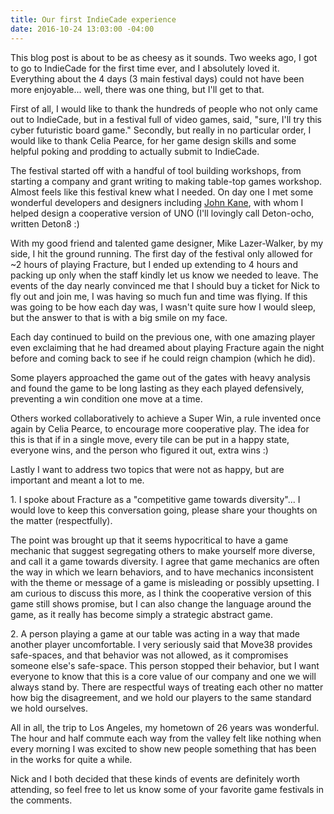 ```yaml
---
title: Our first IndieCade experience
date: 2016-10-24 13:03:00 -04:00
---
```


This blog post is about to be as cheesy as it sounds. Two weeks ago, I got to go to IndieCade for the first time ever, and I absolutely loved it. Everything about the 4 days (3 main festival days) could not have been more enjoyable... well, there was one thing, but I'll get to that.

First of all, I would like to thank the hundreds of people who not only came out to IndieCade, but in a festival full of video games, said, "sure, I'll try this cyber futuristic board game." Secondly, but really in no particular order, I would like to thank Celia Pearce, for her game design skills and some helpful poking and prodding to actually submit to IndieCade.

The festival started off with a handful of tool building workshops, from starting a company and grant writing to making table-top games workshop. Almost feels like this festival knew what I needed. On day one I met some wonderful developers and designers including [John Kane](https://twitter.com/gritfish), with whom I helped design a cooperative version of UNO (I'll lovingly call Deton-ocho, written Deton8 :)

With my good friend and talented game designer, Mike Lazer-Walker, by my side, I hit the ground running. The first day of the festival only allowed for \~2 hours of playing Fracture, but I ended up extending to 4 hours and packing up only when the staff kindly let us know we needed to leave. The events of the day nearly convinced me that I should buy a ticket for Nick to fly out and join me, I was having so much fun and time was flying. If this was going to be how each day was, I wasn't quite sure how I would sleep, but the answer to that is with a big smile on my face.

Each day continued to build on the previous one, with one amazing player even exclaiming that he had dreamed about playing Fracture again the night before and coming back to see if he could reign champion (which he did).

Some players approached the game out of the gates with heavy analysis and found the game to be long lasting as they each played defensively, preventing a win condition one move at a time.

Others worked collaboratively to achieve a Super Win, a rule invented once again by Celia Pearce, to encourage more cooperative play. The idea for this is that if in a single move, every tile can be put in a happy state, everyone wins, and the person who figured it out, extra wins :)

Lastly I want to address two topics that were not as happy, but are important and meant a lot to me.

1\. I spoke about Fracture as a "competitive game towards diversity"... I would love to keep this conversation going, please share your thoughts on the matter (respectfully).

The point was brought up that it seems hypocritical to have a game mechanic that suggest segregating others to make yourself more diverse, and call it a game towards diversity. I agree that game mechanics are often the way in which we learn behaviors, and to have mechanics inconsistent with the theme or message of a game is misleading or possibly upsetting. I am curious to discuss this more, as I think the cooperative version of this game still shows promise, but I can also change the language around the game, as it really has become simply a strategic abstract game.

2\. A person playing a game at our table was acting in a way that made another player uncomfortable. I very seriously said that Move38 provides safe-spaces, and that behavior was not allowed, as it compromises someone else's safe-space. This person stopped their behavior, but I want everyone to know that this is a core value of our company and one we will always stand by. There are respectful ways of treating each other no matter how big the disagreement, and we hold our players to the same standard we hold ourselves.

All in all, the trip to Los Angeles, my hometown of 26 years was wonderful. The hour and half commute each way from the valley felt like nothing when every morning I was excited to show new people something that has been in the works for quite a while.

Nick and I both decided that these kinds of events are definitely worth attending, so feel free to let us know some of your favorite game festivals in the comments.